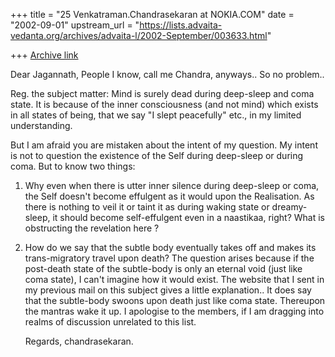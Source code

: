 +++
title = "25 Venkatraman.Chandrasekaran at NOKIA.COM"
date = "2002-09-01"
upstream_url = "https://lists.advaita-vedanta.org/archives/advaita-l/2002-September/003633.html"

+++
[Archive link](https://lists.advaita-vedanta.org/archives/advaita-l/2002-September/003633.html)

Dear Jagannath,
   People I know, call me Chandra, anyways.. So no problem..

   Reg. the subject matter: Mind is surely dead during deep-sleep
and coma state. It is because of the inner consciousness (and not mind) 
which exists in all states of being, that we say "I slept peacefully"
etc., in my limited understanding.

But I am afraid you are mistaken about the intent of my question. My 
intent is not to question the existence of the Self during deep-sleep 
or during coma. But to know two things:
1. Why even when there is utter inner silence during deep-sleep
or coma, the Self doesn't become effulgent as it would upon
the Realisation. As there is nothing to veil it or taint it
as during waking state or dreamy-sleep, it should become
self-effulgent even in a naastikaa, right? What is obstructing 
the revelation here ?

2. How do we say that the subtle body eventually takes off
and makes its trans-migratory travel upon death? The question
arises because if the post-death state of the subtle-body is
only an eternal void (just like coma state), I can't imagine 
how it would exist. The website that I sent in my previous mail
on this subject gives a little explanation.. It does say that
the subtle-body swoons upon death just like coma state. Thereupon
the mantras wake it up.
   I apologise to the members, if I am dragging into realms
of discussion unrelated to this list.

   Regards,
   chandrasekaran.

